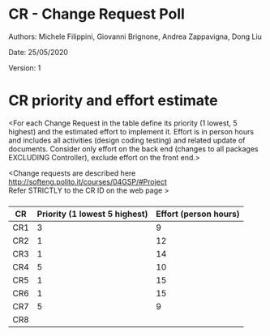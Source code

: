 # CR - Change Request Poll

Authors: Michele Filippini, Giovanni Brignone, Andrea Zappavigna, Dong Liu

Date: 25/05/2020

Version: 1




# CR priority and effort estimate


<For each Change Request in the table define its priority (1 lowest, 5 highest) and the estimated effort
to implement it. Effort is in person hours and includes all activities (design coding testing) and related
update of documents. Consider only effort on the back end (changes to all packages EXCLUDING Controller), exclude effort on the front end.>

<Change requests are described here http://softeng.polito.it/courses/04GSP/#Project   
 Refer STRICTLY to the CR ID on the web page >

### 

|   CR          | Priority (1 lowest 5 highest)       |          Effort (person hours) |   
| ----------- | ------------------------------- | ---------------------------- | 
| CR1   | 3 | 9 |          
| CR2   | 1 | 12 | 
| CR3   | 1 | 14 | 
| CR4   | 5 | 10 | 
| CR5   | 1 | 15 | 
| CR6   | 1 | 15 | 
| CR7   | 5 | 9 | 
| CR8   | | | 
